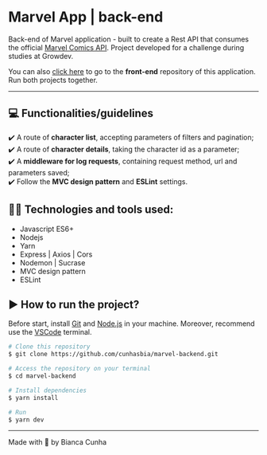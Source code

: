 # Marvel App | back-end

Back-end of Marvel application - built to create a Rest API that consumes the official [Marvel Comics API](https://developer.marvel.com/docs). Project developed for a challenge during studies at Growdev.

You can also [click here](https://github.com/cunhasbia/marvel-frontend) to go to the **front-end** repository of this application. Run both projects together.<hr>

## :computer: Functionalities/guidelines
✔️ A route of **character list**, accepting parameters of filters and pagination;<br>
✔️ A route of **character details**, taking the character id as a parameter;<br>
✔️ A **middleware for log requests**, containing request method, url and parameters saved;<br>
✔️ Follow the **MVC design pattern** and **ESLint** settings.<br>

## :woman_technologist: Technologies and tools used:

- Javascript ES6+
- Nodejs
- Yarn
- Express | Axios | Cors
- Nodemon | Sucrase
- MVC design pattern
- ESLint

## ▶️ How to run the project?

Before start, install [Git](https://git-scm.com) and [Node.js](https://nodejs.org/en/) in your machine. Moreover, recommend use the [VSCode](https://code.visualstudio.com/) terminal.

```bash
# Clone this repository
$ git clone https://github.com/cunhasbia/marvel-backend.git

# Access the repository on your terminal
$ cd marvel-backend

# Install dependencies
$ yarn install

# Run
$ yarn dev
```
<hr>

Made with :orange_heart: by Bianca Cunha
